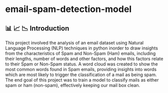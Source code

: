 # email-spam-detection-model
## 📊 📈 📉 Introduction
This project involved the analysis of an email dataset using Natural Language Processing (NLP) techniques in python inorder to draw insights from the characteristics of Spam and Non-Spam (Ham) emails, including their lengths, number of words and other factors, and how this factors relate to their Spam or Non-Spam status. A word cloud was created to show the most common words found in Spam emails, providing insights into words which are most likely to trigger the classification of a mail as being spam. The end goal of this project was to train a model to classify mails as either spam or ham (non-spam), effectively keeping our mail box clean.
